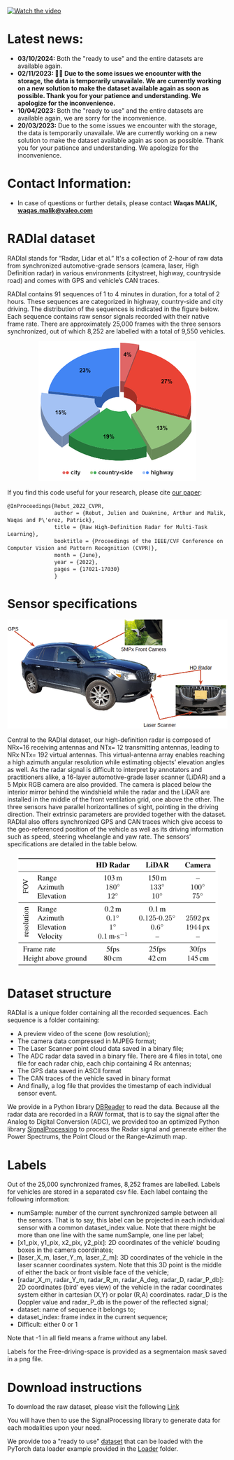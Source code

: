[![Watch the video](https://img.youtube.com/vi/bBEKZ7dl7zE/maxresdefault.jpg)](https://youtu.be/bBEKZ7dl7zE)

# Latest news:
- **03/10/2024:** Both the "ready to use" and the entire datasets are available again.   
- **02/11/2023: :rotating_light::construction: Due to the some issues we encounter with the storage, the data is temporarily unavailale. We are currently working on a new solution to make the dataset available again as soon as possible. Thank you for your patience and understanding. We apologize for the inconvenience.**
- **10/04/2023:** Both the "ready to use" and the entire datasets are available again, we are sorry for the inconvenience.   
- **20/03/2023:** Due to the some issues we encounter with the storage, the data is temporarily unavailale. We are currently working on a new solution to make the dataset available again as soon as possible. Thank you for your patience and understanding. We apologize for the inconvenience.  

<!--
- **14/03/2022:** **RADIal full resolution is available now! Check the download section.** We moved the dataset to a new location to guarantee enough download bandwith. 
-->
# Contact Information:
- In case of questions or further details, please contact **Waqas MALIK, waqas.malik@valeo.com**

# RADIal dataset
RADIal stands for “Radar,  Lidar et  al.” It's a collection of 2-hour of raw  data  from  synchronized  automotive-grade  sensors (camera,  laser,  High Definition  radar)  in  various  environments  (citystreet,  highway,  countryside  road) and comes with GPS and vehicle’s CAN traces.

RADIal contains 91 sequences of 1 to 4 minutes in duration, for a total of 2 hours. These sequences are categorized in highway, country-side and city driving. The distribution of the sequences is indicated in the figure below. Each  sequence  contains raw  sensor signals recorded  with their native frame rate. There are approximately 25,000 frames with the three sensors synchronized, out of which 8,252 are labelled with a total of 9,550 vehicles.<br/>

<p align="center">
  <img src="images/RADIal_statistics.png" width="360" height="320">
</p>

If you find this code useful for your research, please cite [our paper](https://openaccess.thecvf.com/content/CVPR2022/html/Rebut_Raw_High-Definition_Radar_for_Multi-Task_Learning_CVPR_2022_paper.html):
```
@InProceedings{Rebut_2022_CVPR,
               author = {Rebut, Julien and Ouaknine, Arthur and Malik, Waqas and P\'erez, Patrick},
               title = {Raw High-Definition Radar for Multi-Task Learning},
               booktitle = {Proceedings of the IEEE/CVF Conference on Computer Vision and Pattern Recognition (CVPR)},
               month = {June},
               year = {2022},
               pages = {17021-17030}
               }
```

# Sensor  specifications
<p align="center">
  <img src="images/vehicle.png">
</p>

Central  to  the RADIal  dataset,   our  high-definition  radar  is  composed  of NRx=16 receiving antennas and NTx= 12 transmitting antennas, leading to NRx·NTx= 192 virtual antennas. This virtual-antenna array enables reaching a high azimuth angular resolution while estimating objects’ elevation angles as well. As the radar signal is difficult to interpret by annotators and practitioners alike, a 16-layer automotive-grade laser scanner (LiDAR) and a 5 Mpix RGB camera are also provided. The  camera  is  placed  below  the  interior  mirror behind the windshield while the radar and the LiDAR are installed in the middle of the front ventilation grid, one above the other. The three sensors have parallel horizontallines of sight, pointing in the driving direction. Their extrinsic parameters are provided together with the dataset.  RADIal also offers synchronized GPS and CAN traces which give access to the geo-referenced position of the vehicle as well as its driving information such as speed, steering wheelangle and yaw rate. The sensors’ specifications are detailed in the table below.<br/>

<p align="center">
  <img src="images/Sensor_Specs.png" width="460" height="260" >
</p>

# Dataset structure
RADIal is a unique folder containing all the recorded sequences. Each sequence is a folder containing:
* A preview video of the scene (low resolution);
* The camera data compressed in MJPEG format;
* The Laser Scanner point cloud data saved in a binary file;
* The ADC radar data saved in a binary file. There are 4 files in total, one file for each radar chip, each chip containing 4 Rx antennas;
* The GPS data saved in ASCII format
* The CAN traces of the vehicle saved in binary format
* And finally, a log file that provides the timestamp of each individual sensor event.

We provide in a Python library [DBReader](https://github.com/valeoai/RADIal/tree/main/DBReader) to read the data.
Because all the radar data are recorded in a RAW format, that is to say the signal after the Analog to Digital Conversion (ADC), we provided too an optimized Python library [SignalProcessing](https://github.com/valeoai/RADIal/tree/main/SignalProcessing) to process the Radar signal and generate either the Power Spectrums, the Point Cloud or the Range-Azimuth map.

# Labels
Out of the 25,000 synchronized frames, 8,252 frames are labelled.
Labels for vehicles are stored in a separated csv file. Each label containg the following information:
* numSample: number of the current synchronized sample between all the sensors. That is to say, this label can be projected in each individual sensor with a common dataset_index	value. Note that there might be more than one line with the same numSample, one line per label;
* [x1_pix, y1_pix, x2_pix, y2_pix]: 2D coordinates of the vehicle' bouding boxes in the camera coordinates;
* [laser_X_m, laser_Y_m, laser_Z_m]: 3D coordinates of the vehicle in the laser scanner coordinates system. Note that this 3D point is the middle of either the back or front visible face of the vehicle;
* [radar_X_m, radar_Y_m, radar_R_m, radar_A_deg, radar_D, radar_P_db]: 2D coordinates (bird' eyes view) of the vehicle in the radar coordinates system either in cartesian (X,Y) or polar (R,A) coordinates. radar_D is the Doppler value and radar_P_db is the power of the reflected signal;
* dataset: name of sequence it belongs to;
* dataset_index: frame index in the current sequence;
* Difficult: either 0 or 1

Note that -1 in all field means a frame without any label.

Labels for the Free-driving-space is provided as a segmentaion mask saved in a png file.

# Download instructions
To download the raw dataset, please visit the following [Link](https://l.linklyhq.com/l/205Ok)

You will have then to use the SignalProcessing library to generate data for each modalities upon your need.

We provide too a "ready to use" [dataset](https://l.linklyhq.com/l/205Ok) that can be loaded with the PyTorch data loader example provided in the [Loader](https://github.com/valeoai/RADIal/tree/main/loader) folder.
